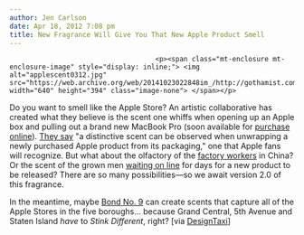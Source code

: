 ```yaml
---
author: Jen Carlson
date: Apr 18, 2012 7:08 pm
title: New Fragrance Will Give You That New Apple Product Smell
---
```


	
										<p><span class="mt-enclosure mt-enclosure-image" style="display: inline;"> <img alt="applescent0312.jpg" src="https://web.archive.org/web/20141023022848im_/http://gothamist.com/attachments/arts_jen/applescent0312.jpg" width="640" height="394" class="image-none"> </span></p>

<p>Do you want to smell like the Apple Store? An artistic collaborative has created what they believe is the scent one whiffs when opening up an Apple box and pulling out a brand new MacBook Pro (soon available for <a href="https://web.archive.org/web/20141023022848/http://www.greatesthitswebsite.com/">purchase online</a>). <a href="https://web.archive.org/web/20141023022848/http://www.air-aroma.com/blog/the-scent-of-a-apple-product-sourcing-the-macbook-pro-fragrance">They say</a> &quot;a distinctive scent can be observed when unwrapping a newly purchased Apple product from its packaging,&quot; one that Apple fans will recognize. But what about the olfactory of the <a href="https://web.archive.org/web/20141023022848/http://gothamist.com/2012/03/26/foxconn_fabulist_mike_daisey_apolog.php">factory workers</a> in China? Or the scent of the grown men <a href="https://web.archive.org/web/20141023022848/http://gothamist.com/2011/10/14/apple_fans_line_up_to_get_their_han.php">waiting on line</a> for days for a new product to be released? There are so many possibilities&#x2014;so we await version 2.0 of this fragrance.</p>

<p>In the meantime, maybe <a href="https://web.archive.org/web/20141023022848/http://www.bondno9.com/">Bond No. 9</a> can create scents that capture all of the Apple Stores in the five boroughs... because Grand Central, 5th Avenue and Staten Island <em>have</em> to <em>Stink Different</em>, right? [via <a href="https://web.archive.org/web/20141023022848/http://designtaxi.com/news/352227/Perfume-Lets-You-Smell-Like-New-Apple-Products/">DesignTaxi</a>]</p>					
										
									
				